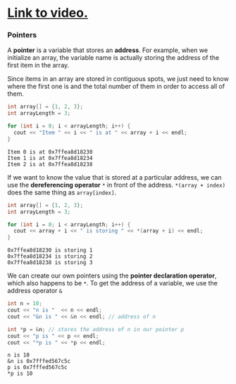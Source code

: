 # [Link to video.](TODO)

### Pointers

A **pointer** is a variable that stores an **address**. For example, when we initialize an array, the variable name is actually storing the address of the first item in the array.

Since items in an array are stored in contiguous spots, we just need to know where the first one is and the total number of them in order to access all of them.

```cpp
int array[] = {1, 2, 3};
int arrayLength = 3;

for (int i = 0; i < arrayLength; i++) {
  cout << "Item " << i << " is at " << array + i << endl;
}
```
```
Item 0 is at 0x7ffea8d18230
Item 1 is at 0x7ffea8d18234
Item 2 is at 0x7ffea8d18238
```

If we want to know the value that is stored at a particular address, we can use the **dereferencing operator** `*` in front of the address. `*(array + index)` does the same thing as `array[index]`.


```cpp
int array[] = {1, 2, 3};
int arrayLength = 3;

for (int i = 0; i < arrayLength; i++) {
  cout << array + i << " is storing " << *(array + i) << endl;
}
```
```
0x7ffea8d18230 is storing 1
0x7ffea8d18234 is storing 2
0x7ffea8d18238 is storing 3
```


We can create our own pointers using the **pointer declaration operator**, which also happens to be `*`. To get the address of a variable, we use the address operator `&`

```cpp
int n = 10;
cout << "n is "  << n << endl;
cout << "&n is " << &n << endl; // address of n

int *p = &n; // stores the address of n in our pointer p
cout << "p is " << p << endl; 
cout << "*p is " << *p << endl;
```

```
n is 10
&n is 0x7fffed567c5c
p is 0x7fffed567c5c
*p is 10
```
